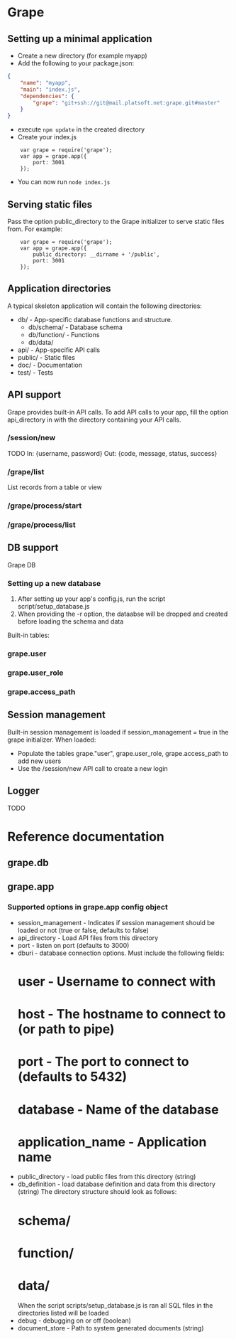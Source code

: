 
# Grape

## Setting up a minimal application

* Create a new directory (for example myapp)
* Add the following to your package.json:
```json
{
	"name": "myapp",
	"main": "index.js",
	"dependencies": {
		"grape": "git+ssh://git@mail.platsoft.net:grape.git#master"
	}
}
```
* execute `npm update` in the created directory
* Create your index.js
```
	var grape = require('grape');
	var app = grape.app({
		port: 3001
	});
```
* You can now run `node index.js`



## Serving static files
Pass the option public_directory to the Grape initializer to serve static files from. For example:
```
	var grape = require('grape');
	var app = grape.app({
		public_directory: __dirname + '/public',
		port: 3001
	});
```

## Application directories
A typical skeleton application will contain the following directories:

* db/ - App-specific database functions and structure.
	+ db/schema/ - Database schema
	+ db/function/ - Functions
	+ db/data/
* api/ - App-specific API calls
* public/ - Static files
* doc/ - Documentation
* test/ - Tests
	

## API support
Grape provides built-in API calls. To add API calls to your app, fill the option api_directory in with the directory containing your API calls.

### /session/new
TODO
In: {username, password}
Out: {code, message, status, success}

### /grape/list
List records from a table or view

### /grape/process/start

### /grape/process/list


## DB support
Grape DB 
### Setting up a new database
1. After setting up your app's config.js, run the script script/setup_database.js
2. When providing the -r option, the dataabse will be dropped and created before loading the schema and data


Built-in tables:
### grape.user

### grape.user_role

### grape.access_path


## Session management
Built-in session management is loaded if session_management = true in the grape initializer. When loaded:

* Populate the tables grape."user", grape.user_role, grape.access_path to add new users
* Use the /session/new API call to create a new login

## Logger
TODO

# Reference documentation

## grape.db

## grape.app

### Supported options in grape.app config object
* session_management - Indicates if session management should be loaded or not (true or false, defaults to false)
* api_directory - Load API files from this directory
* port - listen on port (defaults to 3000)
* dburi - database connection options. Must include the following fields: 
	# user - Username to connect with
	# host - The hostname to connect to (or path to pipe)
	# port - The port to connect to (defaults to 5432)
	# database - Name of the database
	# application_name - Application name
* public_directory - load public files from this directory (string)
* db_definition - load database definition and data from this directory (string) The directory structure should look as follows:
	# schema/
	# function/
	# data/
	When the script scripts/setup_database.js is ran all SQL files in the directories listed will be loaded
* debug - debugging on or off (boolean)
* document_store - Path to system generated documents (string)



